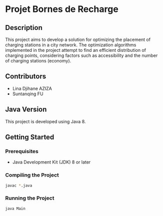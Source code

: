 # Projet Bornes de Recharge

## Description

This project aims to develop a solution for optimizing the placement of charging stations in a city network. The optimization algorithms implemented in the project attempt to find an efficient distribution of charging points, considering factors such as accessibility and the number of charging stations (economy).

## Contributors

- Lina Djihane AZIZA
- Suntanqing FU

## Java Version

This project is developed using Java 8.

## Getting Started

### Prerequisites

- Java Development Kit (JDK) 8 or later

### Compiling the Project

```bash
javac *.java
```
### Running the Project

```bash
java Main
```
